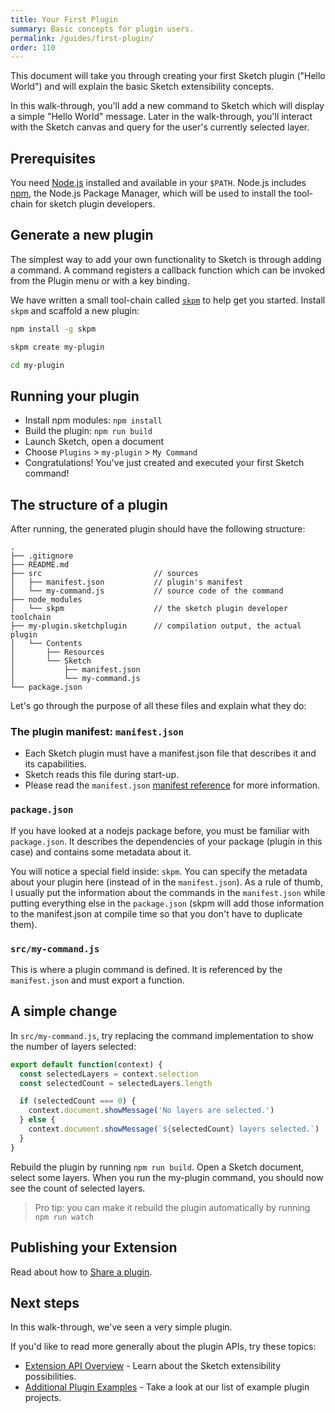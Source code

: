 ```yaml
---
title: Your First Plugin
summary: Basic concepts for plugin users.
permalink: /guides/first-plugin/
order: 110
---
```


This document will take you through creating your first Sketch plugin ("Hello World") and will explain the basic Sketch extensibility concepts.

In this walk-through, you'll add a new command to Sketch which will display a simple "Hello World" message. Later in the walk-through, you'll interact with the Sketch canvas and query for the user's currently selected layer.

## Prerequisites

You need [Node.js](https://nodejs.org/en/) installed and available in your `$PATH`. Node.js includes [npm](https://www.npmjs.com/), the Node.js Package Manager, which will be used to install the tool-chain for sketch plugin developers.

## Generate a new plugin

The simplest way to add your own functionality to Sketch is through adding a command. A command registers a callback function which can be invoked from the Plugin menu or with a key binding.

We have written a small tool-chain called [`skpm`](https://github.com/skpm/skpm) to help get you started. Install `skpm` and scaffold a new plugin:

```bash
npm install -g skpm

skpm create my-plugin

cd my-plugin
```

## Running your plugin

* Install npm modules: `npm install`
* Build the plugin: `npm run build`
* Launch Sketch, open a document
* Choose `Plugins` > `my-plugin` > `My Command`
* Congratulations! You've just created and executed your first Sketch command!

## The structure of a plugin

After running, the generated plugin should have the following structure:

```
.
├── .gitignore
├── README.md
├── src                         // sources
│   ├── manifest.json           // plugin's manifest
│   └── my-command.js           // source code of the command
├── node_modules
│   └── skpm                    // the sketch plugin developer toolchain
├── my-plugin.sketchplugin      // compilation output, the actual plugin
│   └── Contents
│       ├── Resources
│       └── Sketch
│           ├── manifest.json
│           └── my-command.js
└── package.json
```

Let's go through the purpose of all these files and explain what they do:

### The plugin manifest: `manifest.json`

* Each Sketch plugin must have a manifest.json file that describes it and its capabilities.
* Sketch reads this file during start-up.
* Please read the `manifest.json` [manifest reference](/guides/plugin-bundles/#manifest) for more information.

### `package.json`

If you have looked at a nodejs package before, you must be familiar with `package.json`. It describes the dependencies of your package (plugin in this case) and contains some metadata about it.

You will notice a special field inside: `skpm`. You can specify the metadata about your plugin here (instead of in the `manifest.json`). As a rule of thumb, I usually put the information about the commands in the `manifest.json` while putting everything else in the `package.json` (skpm will add those information to the manifest.json at compile time so that you don't have to duplicate them).

### `src/my-command.js`

This is where a plugin command is defined. It is referenced by the `manifest.json` and must export a function.

## A simple change

In `src/my-command.js`, try replacing the command implementation to show the number of layers selected:

```js
export default function(context) {
  const selectedLayers = context.selection
  const selectedCount = selectedLayers.length

  if (selectedCount === 0) {
    context.document.showMessage('No layers are selected.')
  } else {
    context.document.showMessage(`${selectedCount} layers selected.`)
  }
}
```

Rebuild the plugin by running `npm run build`. Open a Sketch document, select some layers. When you run the my-plugin command, you should now see the count of selected layers.

> Pro tip: you can make it rebuild the plugin automatically by running `npm run watch`

## Publishing your Extension

Read about how to [Share a plugin](/guides/publishing-plugins/).

## Next steps

In this walk-through, we've seen a very simple plugin.

If you'd like to read more generally about the plugin APIs, try these topics:

* [Extension API Overview](/reference/) - Learn about the Sketch extensibility possibilities.
* [Additional Plugin Examples](https://github.com/BohemianCoding/SketchAPI/tree/develop/examples) - Take a look at our list of example plugin projects.
